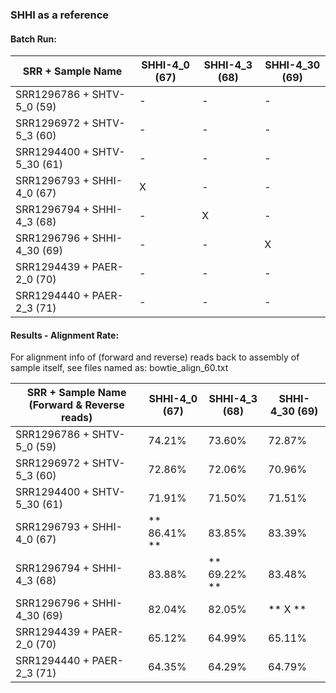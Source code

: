 ### SHHI as a reference


#### Batch Run:

| SRR + Sample Name          | SHHI-4_0 (67)      |  SHHI-4_3 (68) | SHHI-4_30 (69)	| 
|--------                    | -------------------|-----           |---	       	    | 
| SRR1296786 + SHTV-5_0 (59) |         -          |   -	           |  	-            | 
| SRR1296972 +  SHTV-5_3 (60)|         -          |   -	           |  	-            | 
| SRR1294400 + SHTV-5_30 (61)|         -         |   -	           |  	-            | 	       
| SRR1296793 + SHHI-4_0 (67)|         X          |   -	           |  	-            |        
| SRR1296794 + SHHI-4_3 (68)|         -          |   X	           |  	-            | 	       
| SRR1296796 + SHHI-4_30 (69)|        -          |   -	           |  	X            | 	       
| SRR1294439 + PAER-2_0 (70)|         -          |   -	           |  	-            |        
| SRR1294440 + PAER-2_3 (71)|         -          |   -	           |  	-            | 	     

#### Results - Alignment Rate:

For alignment info of (forward and reverse) reads back to assembly of sample itself, see files named as: bowtie_align_60.txt

| SRR + Sample Name (Forward & Reverse reads)    | SHHI-4_0 (67)      |  SHHI-4_3 (68) | SHHI-4_30 (69) 	| 
|--------                                        | -------------------|-------------   |-----------	    | 
| SRR1296786 + SHTV-5_0 (59)                     |       74.21%       |   73.60%        |  	  72.87%     | 
| SRR1296972 +  SHTV-5_3 (60)                    |         72.86%     |   72.06%        |  	  70.96%     | 
| SRR1294400 + SHTV-5_30 (61)                    |        71.91%      |    71.50%      |  	71.51%       | 	       
| SRR1296793 + SHHI-4_0 (67)                     |    ** 86.41% **   |   83.85%  |  83.39%	     |        
| SRR1296794 + SHHI-4_3 (68)                     |      83.88%        |   ** 69.22% **       |  	83.48%     | 	       
| SRR1296796 + SHHI-4_30 (69)                    |         82.04%     |    82.05%       |  ** X **        | 	       
| SRR1294439 + PAER-2_0 (70)                     |       65.12%       |   64.99%        |  65.11%     |        
| SRR1294440 + PAER-2_3 (71)                     |     64.35%         |   64.29%        |  	 64.79%     | 	 
